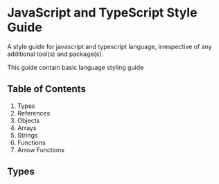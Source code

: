 # JavaScript and TypeScript Style Guide

A style guide for javascript and typescript language, irrespective of any additional tool(s) and package(s).

This guide contain basic language styling guide

## Table of Contents

1. Types
2. References
3. Objects
4. Arrays
5. Strings
6. Functions
7. Arrow Functions

## Types
